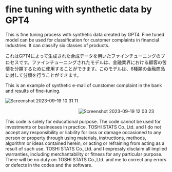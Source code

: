 # fine tuning with synthetic data by GPT4

This is fine tuning process with synthetic data created by GPT4. Fine tuned model can be used for classification for customer complaints in financial industries. It can classify six classes of products.

これはGPT4によって生成された合成データを用いたファインチューニングのプロセスです。ファインチューニングされたモデルは、金融業界における顧客の苦情を分類するために使用することができます。このモデルは、6種類の金融商品に対して分類を行うことができます。


This is an example of synthetic e-mail of cunstomer complaint in the bank and results of fine-tuning.

![Screenshot 2023-09-19 10 31 11](https://github.com/TOSHISTATS/fine-tuning-with-synthetic-data-by-GPT4/assets/28681557/da37db5a-5c7c-47f7-b6a9-3fb48d16a97b)


　　　　　　　　　　　　　                                  　　　![Screenshot 2023-09-19 12 03 23](https://github.com/TOSHISTATS/fine-tuning-with-synthetic-data-by-GPT4/assets/28681557/89c7b57c-15de-4641-b29c-699572437b55)


This code is solely for educational purpose. The code cannot be used for investments or busineeses in practice. TOSHI STATS Co.,Ltd. and I do not accept any responsibility or liability for loss or damage occasioned to any person or property through using materials, instructions, methods, algorithm or ideas contained herein, or acting or refraining from acting as a result of such use. TOSHI STATS Co.,Ltd. and I expressly disclaim all implied warranties, including merchantability or fitness for any particular purpose. There will be no duty on TOSHI STATS Co.,Ltd. and me to correct any errors or defects in the codes and the software.
